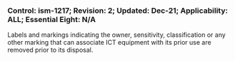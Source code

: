 ### Control: ism-1217; Revision: 2; Updated: Dec-21; Applicability: ALL; Essential Eight: N/A
<p>Labels and markings indicating the owner, sensitivity, classification or any other marking that can associate ICT equipment with its prior use are removed prior to its disposal.</p>